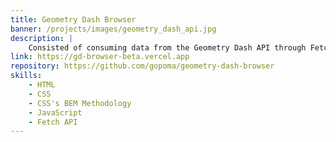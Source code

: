 ```yaml
---
title: Geometry Dash Browser
banner: /projects/images/geometry_dash_api.jpg
description: |
	Consisted of consuming data from the Geometry Dash API through Fetch API and showing the results to user in a friendly interface.
link: https://gd-browser-beta.vercel.app
repository: https://github.com/gopoma/geometry-dash-browser
skills:
    - HTML
    - CSS
    - CSS's BEM Methodology
    - JavaScript
    - Fetch API
---
```

